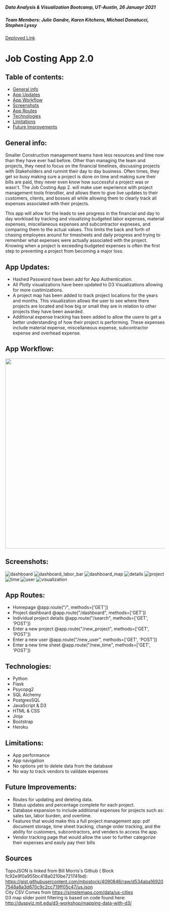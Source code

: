 ##### Data Analysis & Visualization Bootcamp, UT-Austin, 26 Januayr 2021

##### Team Members: Julie Gandre, Karen Kitchens, Michael Donatucci, Stephen Lyssy

<a href="https://job-costing-2-0.herokuapp.com/">Deployed Link</a>

# Job Costing App 2.0

## Table of contents:

- [General info](#general-info)
- [App Updates](#app-updates)
- [App Workflow](#app-workflow)
- [Screenshots](#screenshots)
- [App Routes](#app-routes)
- [Technologies](#technologies)
- [Limitations](#limitations)
- [Future Improvements](#future-improvements)

## General info:

Smaller Construction management teams have less resources and time now than they have ever had before. Other than managing the team and projects, they need to focus on the financial timelines, discussing projects with Stakeholders and runnint their day to day business. Often times, they get so busy making sure a project is done on time and making sure their bills are paid, they never even know how successful a project was or wasn't. The Job Costing App 2. will make user experience with project management tools friendlier, and allows them to give live updates to their customers, clients, and bosses all while allowing them to clearly track all expenses associated with their projects.

This app will allow for the leads to see progress in the financial and day to day workload by tracking and visualizing budgeted labor expenses, material expenses, miscellaneous expenses and subcontractor expneses, and comparing them to the actual values. This limits the back and forth of chasing employees around for timesheets and daily progress and trying to remember what expenses were actually associated with the project. Knowing when a project is exceeding budgeted expenses is often the first step to preventing a project from becoming a major loss.

## App Updates:

- Hashed Password have been add for App Authentication.
- All Plotly visualizations have been updated to D3 Visualizations allowing for more custimizations.
- A project map has been added to track project locations for the years and months. This visualization allows the user to see where there projects are located and how big or small they are in relation to other projects they have been awarded.
- Additional expense tracking has been added to allow the usere to get a better understanding of how their project is performing. These expenses include material expense, miscellaneous expense, subcontractor expense and overhead expense.

## App Workflow:

<img src=images/app_workflow.jpg width="600" />

## Screenshots:

![dashboard](images/dashboard.png)
![dashboard_labor_bar](images/dashboard_labor_bar.png)
![dashboard_map](images/dashboard_map.png)
![details](images/project_details.png)
![project](images/new_project.png)
![time](images/enter_time.png)
![user](images/new_user.png)
![visualization](images/visualization.png)

## App Routes:

- Homepage
  @app.route("/", methods=['GET'])
- Project dashboard
  @app.route("/dashboard", methods=['GET'])
- Individual project details
  @app.route("/search", methods=['GET', 'POST'])
- Enter a new project
  @app.route("/new_project", methods=['GET', 'POST'])
- Enter a new user
  @app.route("/new_user", methods=['GET', 'POST'])
- Enter a new time sheet
  @app.route("/new_time", methods=['GET', 'POST'])

## Technologies:

- Python
- Flask
- Psycopg2
- SQL Alchemy
- PostgresSQL
- JavaScript & D3
- HTML & CSS
- Jinja
- Bootstrap
- Heroku

## Limitations:

- App performance
- App navigation
- No options yet to delete data from the database
- No way to track vendors to vaildate expenses

## Future Improvements:

- Routes for updating and deleting data.
- Status updates and percentage complete for each project.
- Database expansion to include additional expenses for projects such as: sales tax, labor burden, and overtime.
- Features that would make this a full project management app: pdf document storage, time sheet tracking, change order tracking, and the ability for customers, subcontractors, and venders to access the app.
- Vendor tracking page that would allow the user to further categorize their expenses and easily pay their bills<br>

## Sources

TopoJSON is linked from Bill Morris's Github ( Block fc92e9f0a955bc418a0210be721741bd): https://gist.githubusercontent.com/mbostock/4090846/raw/d534aba169207548a8a3d670c9c2cc719ff05c47/us.json
<br>
City CSV Comes from https://simplemaps.com/data/us-cities
<br>
D3 map slider point filtering is based on code found here: http://duspviz.mit.edu/d3-workshop/mapping-data-with-d3/

